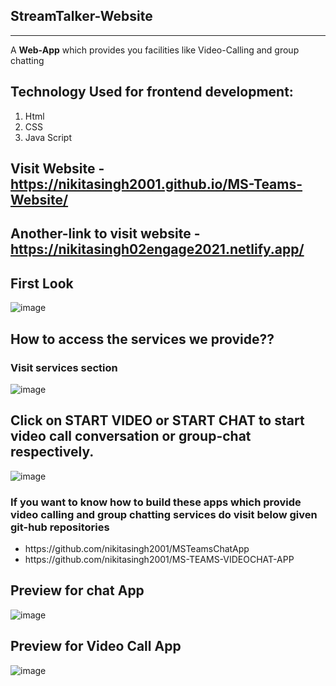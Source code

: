 StreamTalker-Website
----------------------------------------------------
----------------------------------------------------
A **Web-App** which provides you facilities like Video-Calling and group chatting

## Technology Used for frontend development:
1. Html
2. CSS
3. Java Script 

## **Visit Website** - https://nikitasingh2001.github.io/MS-Teams-Website/
## **Another-link to visit website** - https://nikitasingh02engage2021.netlify.app/
## First Look
![image](https://user-images.githubusercontent.com/69220037/124892175-4572ce00-dff7-11eb-82fb-b3a602bd1f98.png)

## How to access the services we provide??
### Visit services section
![image](https://user-images.githubusercontent.com/69220037/124892416-7b17b700-dff7-11eb-9ece-24790ec26645.png)

## Click on **START VIDEO** or **START CHAT** to start video call conversation or group-chat respectively.
![image](https://user-images.githubusercontent.com/69220037/124892914-e8c3e300-dff7-11eb-9b65-1ee8a4ab67db.png)

### If you want to know how to build these apps which provide video calling and group chatting services do visit below given git-hub repositories 
<ul>
  <li> https://github.com/nikitasingh2001/MSTeamsChatApp </li>
  <li> https://github.com/nikitasingh2001/MS-TEAMS-VIDEOCHAT-APP </li>
</ul>

## Preview for chat App
![image](https://user-images.githubusercontent.com/69220037/124859195-10ea1c80-dfcd-11eb-90aa-936461334dff.png)

## Preview for Video Call App
![image](https://user-images.githubusercontent.com/69220037/124870939-0fc2ea80-dfe1-11eb-99d0-c224c5fb049e.png)



